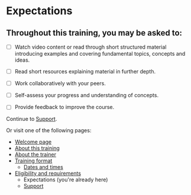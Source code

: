 # Expectations

## Throughout this training, you may be asked to:

* [ ] Watch video content or read through short structured material introducing examples and covering fundamental topics, concepts and ideas.
* [ ] Read short resources explaining material in further depth.
* [ ] Work collaboratively with your peers.
* [ ] Self-assess your progress and understanding of concepts.
* [ ] Provide feedback to improve the course.


Continue to [Support](support.md).

Or visit one of the following pages:

* [Welcome page](../README.md)
* [About this training](../overview.md)
* [About the trainer](../trainer.md)
* [Training format](../training-format/README.md)
    * [Dates and times](../training-format/dates-and-times.md)
* [Eligibility and requirements](README.md)
    * Expectations (you're already here)
    * [Support](support.md)


